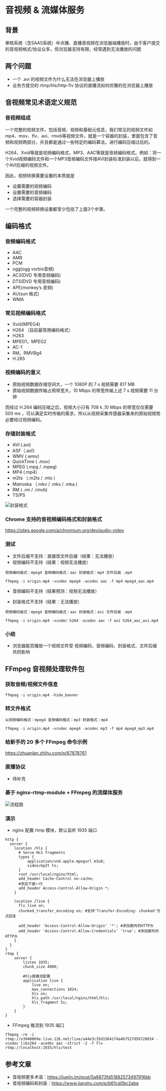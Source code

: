 # 音视频 & 流媒体服务

## 背景
审核系统（含SAAS系统）中点播、直播音视频在浏览器端播放时，由于客户提交的音视频格式/协议众多，但浏览器支持有限，经常遇到无法播放的问题

## 两个问题
* 一个 .avi 的视频文件为什么无法在浏览器上播放
* 业务方提交的 rtmp/hls/http-flv 协议的直播流如何优雅的在浏览器上播放

## 音视频常见术语定义规范

### 音视频组成

一个完整的视频文件，包括音频、视频和基础元信息，我们常见的视频文件如mp4、mov、flv、avi、rmvb等视频文件，就是一个容器的封装，里面包含了音频和视频两部分，并且都是通过一些特定的编码算法，进行编码压缩过后的。

H264、Xvid等就是视频编码格式，MP3、AAC等就是音频编码格式。例如：将一个Xvid视频编码文件和一个MP3音频编码文件按AVI封装标准封装以后，就得到一个AVI后缀的视频文件。

因此，视频转换需要设置的本质就是

* 设置需要的视频编码
* 设置需要的音频编码
* 选择需要的容器封装

一个完整的视频转换设置都至少包括了上面3个步骤。

## 编码格式

### 音频编码格式
* AAC
* AMR
* PCM
* ogg(ogg vorbis音频)
* AC3(DVD 专用音频编码)
* DTS(DVD 专用音频编码)
* APE(monkey’s 音频)
* AU(sun 格式)
* WMA

### 常见视频编码格式

* Xvid(MPEG4)
* H264 （目前最常用编码格式）
* H263
* MPEG1，MPEG2
* AC-1
* RM，RMVBg4
* H.265

### 视频编码的意义

* 原始视频数据存储空间大，一个 1080P 的 7 s 视频需要 817 MB
* 原始视频数据传输占用带宽大，10 Mbps 的带宽传输上述 7 s 视频需要 11 分钟

而经过 H.264 编码压缩之后，视频大小只有 708 k ,10 Mbps 的带宽仅仅需要 500 ms ，可以满足实时传输的需求，所以从视频采集传感器采集来的原始视频势必要经过视频编码。

### 存储封装格式

* AVI (.avi)
* ASF（.asf)
* WMV (.wmv)
* QuickTime ( .mov)
* MPEG (.mpg / .mpeg)
* MP4 (.mp4)
* m2ts （.m2ts / .mts )
* Matroska （.mkv / .mks / .mka )
* RM ( .rm / .rmvb)
* TS/PS

![封装格式](./resource/fzgs.png "封装格式")

### Chrome 支持的音视频编码格式和封装格式

<https://sites.google.com/a/chromium.org/dev/audio-video>

### 测试

* 文件后缀不支持：直接改文件后缀（结果：无法播放）
* 视频编码不支持（结果：视频无法播放）
```
视频编码格式：mpeg4 音频编码格式：aac 封装格式：mp4 文件后缀 .mp4

ffmpeg -i origin.mp4 -vcodec mpeg4 -acodec aac -f mp4 mpeg4_aac.mp4
```
* 音频编码不支持（结果预测：视频无法播放）

* 封装格式不支持（结果：无法播放）
```
视频编码格式：mpeg4 音频编码格式：aac 封装格式：avi 文件后缀 .mp4

ffmpeg -i origin.mp4 -vcodec h264 -acodec aac -f avi h264_aac_avi.mp4
```

### 小结

* 浏览器能否播放一个视频文件受 视频编码、音频编码、封装格式、文件后缀 共同影响

## FFmpeg 音视频处理软件包

### 获取音频/视频文件信息

```
ffmpeg -i origin.mp4 -hide_banner
```

### 转文件格式

```
以视频编码格式：mpeg4 音频编码格式：mp3 封装格式：mp4

ffmpeg -i origin.mp4 -vcodec mpeg4 -acodec mp3 -f mp4 mpeg4_mp3.mp4
```

### 给新手的 20 多个 FFmpeg 命令示例
<https://zhuanlan.zhihu.com/p/67878761>

### 直播协议

* 待补充

### 基于 nginx-rtmp-module + FFmpeg 的流媒体服务

![流程图](./resource/lct.png "流程图")

### 演示

* nginx 配置 rtmp 模块，默认监听 1935 端口
```
http {
  server {
    location /hls {
      # Serve HLS fragments
      types {
          application/vnd.apple.mpegurl m3u8;
          video/mp2t ts;
      }
      root /usr/local/nginx/html;
      add_header Cache-Control no-cache;
      #添加下面一行
      add_header Access-Control-Allow-Origin *;
    }
    
    location /live {
      flv_live on;
      chunked_transfer_encoding on; #支持'Transfer-Encoding: chunked'方式回复

      add_header 'Access-Control-Allow-Origin' '*'; #添加额外的HTTP头
      add_header 'Access-Control-Allow-Credentials' 'true'; #添加额外的HTTP头
    }
  }
}
rtmp { 
	server { 
		listen 1935; 
		chunk_size 4000; 

		#hls直播流配置 
		application live { 
			live on; 
			max_connections 1024; 
			hls on; 
			hls_path /usr/local/nginx/html/hls; 
			hls_fragment 5s; 
		} 
	} 
}
```
* FFmpeg 推流到 1935 端口
```
ffmpeg -re -i rtmp://v3948069e.live.126.net/live/a44e3c35d15641f4a4b7527d58728034 -vcodec libx264 -acodec aac -strict -2 -f flv rtmp://localhost:1935/hls/test
```

## 参考文章

* 音视频更多术语：<https://juejin.im/post/5a6873fd51882573497916bb>
* 音视频编码和封装：<https://www.jianshu.com/p/b61cd0bc2abe>